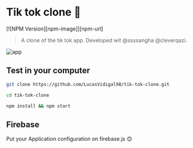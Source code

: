 # Tik tok clone 🎵

[![NPM Version][npm-image]][npm-url]

> A clone of the tik tok app. Developed wit @ssssangha @cleverqazi.

![app]('./assets/tik-tok-clone.png')

## Test in your computer

```sh
git clone https://github.com/LucasVidigal98/tik-tok-clone.git
```

```sh
cd tik-tok-clone
```

```sh
npm install && npm start
```

## Firebase

Put your Application configuration on firebase.js 😊
